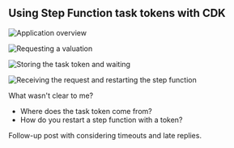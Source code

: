 ## Using Step Function task tokens with CDK

![Application overview](https://github.com/andybalham/blog-source-code/blob/master/blog-posts/images/step-function-task-tokens/application-overview.png?raw=true)

![Requesting a valuation](https://github.com/andybalham/blog-source-code/blob/master/blog-posts/images/step-function-task-tokens/overview-diagram-step-01-request.png?raw=true)

![Storing the task token and waiting](https://github.com/andybalham/blog-source-code/blob/master/blog-posts/images/step-function-task-tokens/overview-diagram-step-02-store-token.png?raw=true)

![Receiving the request and restarting the step function](https://github.com/andybalham/blog-source-code/blob/master/blog-posts/images/step-function-task-tokens/overview-diagram-step-03-response.png?raw=true)

What wasn't clear to me?

- Where does the task token come from?
- How do you restart a step function with a token?

Follow-up post with considering timeouts and late replies.